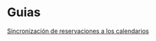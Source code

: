 # Guias

[Sincronización de reservaciones a los calendarios](https://github.com/tinovergne/Guias/blob/master/Sincronizar_calendarios/sync_cal.md)
